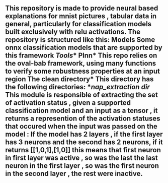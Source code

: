 This repository is made to provide neural based explanations for mnist pictures , tabular data in 
general, particularly for classification  models built exclusively with relu activations.
The repository is structured like this:
****Models****
Some onnx classification models that are supported by this framework
*****Tools******
******Plnn*******
This repo relies on the oval-bab framework, using many functions to verify some robustness 
properties at an input region 
******The clean directory*******
This directory has the following directories:
**********nap_extraction dir*********
This module is responsible of extracting the set of activation status , given a 
supported classification model and an input as a tensor , it returns 
a represention of the activation statuses that occured when the input was passed on the model :
If the model has 2 layers , if the first layer has 3 neurons and the second has 2 neurons,
if it returns [[1,0,1],[1,0]] this means that first neuron in first layer was active , so was the last 
the last neuron in the first layer , so was the first neuron in the second layer , the rest were inactive.
-

